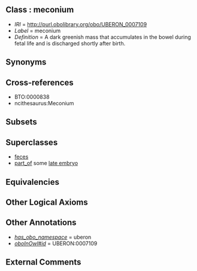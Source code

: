
## Class : meconium

 * *IRI* = http://purl.obolibrary.org/obo/UBERON_0007109
 * *Label* = meconium
 * *Definition* = A dark greenish mass that accumulates in the bowel during fetal life and is discharged shortly after birth.

## Synonyms


## Cross-references

 * BTO:0000838
 * ncithesaurus:Meconium

## Subsets


## Superclasses

 * [feces](../../UBERON/88/UBERON_0001988.md)
 * [part_of](../../BFO/50/BFO_0000050.md) some [late embryo](../../UBERON/23/UBERON_0000323.md)

## Equivalencies


## Other Logical Axioms


## Other Annotations

 * *[has_obo_namespace](../../ce/oboInOwl#hasOBONamespace.md)* = uberon
 * *[oboInOwl#id](../../id/oboInOwl#id.md)* = UBERON:0007109

## External Comments


